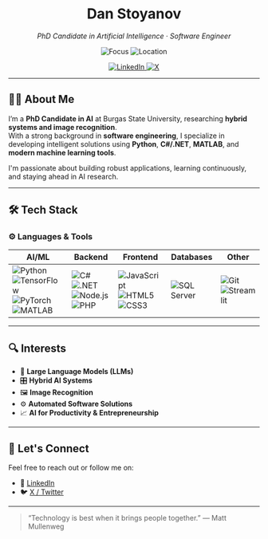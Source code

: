 <h1 align="center">Dan Stoyanov</h1>
<p align="center"><em>PhD Candidate in Artificial Intelligence · Software Engineer</em></p>

<p align="center">
  <img src="https://img.shields.io/badge/Focus-Hybrid_AI_|_Image_Recognition-blueviolet?style=for-the-badge&logo=ai" alt="Focus" />
  <img src="https://img.shields.io/badge/Location-Burgas,_Bulgaria-informational?style=for-the-badge&logo=map" alt="Location" />
</p>

<p align="center">
  <a href="https://www.linkedin.com/in/danstoyanov" target="_blank">
    <img src="https://img.shields.io/badge/LinkedIn-Profile-blue?style=flat&logo=linkedin" alt="LinkedIn">
  </a>
  <a href="https://x.com/dannstoyanov" target="_blank">
    <img src="https://img.shields.io/badge/X_(Twitter)-@dannstoyanov-black?style=flat&logo=twitter" alt="X">
  </a>
</p>

---

## 👨‍💻 About Me

I’m a **PhD Candidate in AI** at Burgas State University, researching **hybrid systems and image recognition**.  
With a strong background in **software engineering**, I specialize in developing intelligent solutions using **Python**, **C#/.NET**, **MATLAB**, and **modern machine learning tools**.

I'm passionate about building robust applications, learning continuously, and staying ahead in AI research.

---

## 🛠️ Tech Stack

### ⚙️ Languages & Tools

| AI/ML | Backend | Frontend | Databases | Other |
|-------|---------|----------|-----------|-------|
| ![Python](https://img.shields.io/badge/Python-3670A0?style=flat&logo=python&logoColor=white) ![TensorFlow](https://img.shields.io/badge/TensorFlow-FF6F00?style=flat&logo=tensorflow&logoColor=white) ![PyTorch](https://img.shields.io/badge/PyTorch-EE4C2C?style=flat&logo=pytorch&logoColor=white) ![MATLAB](https://img.shields.io/badge/MATLAB-orange?style=flat&logo=mathworks) | ![C#](https://img.shields.io/badge/C%23-239120?style=flat&logo=csharp&logoColor=white) ![.NET](https://img.shields.io/badge/.NET-512BD4?style=flat&logo=dotnet&logoColor=white) ![Node.js](https://img.shields.io/badge/Node.js-339933?style=flat&logo=node.js&logoColor=white) ![PHP](https://img.shields.io/badge/PHP-777BB4?style=flat&logo=php&logoColor=white) | ![JavaScript](https://img.shields.io/badge/JavaScript-F7DF1E?style=flat&logo=javascript&logoColor=black) ![HTML5](https://img.shields.io/badge/HTML5-E34F26?style=flat&logo=html5&logoColor=white) ![CSS3](https://img.shields.io/badge/CSS3-1572B6?style=flat&logo=css3&logoColor=white) | ![SQL Server](https://img.shields.io/badge/MS_SQL_Server-CC2927?style=flat&logo=microsoftsqlserver&logoColor=white) | ![Git](https://img.shields.io/badge/Git-F05032?style=flat&logo=git&logoColor=white) ![Streamlit](https://img.shields.io/badge/Streamlit-FF4B4B?style=flat&logo=streamlit&logoColor=white) |

---

## 🔍 Interests

- 🧠 **Large Language Models (LLMs)**
- 🎛️ **Hybrid AI Systems**
- 🖼️ **Image Recognition**
- ⚙️ **Automated Software Solutions**
- 📈 **AI for Productivity & Entrepreneurship**

---

## 🤝 Let's Connect

Feel free to reach out or follow me on:
- 💼 [LinkedIn](https://www.linkedin.com/in/danstoyanov)
- 🐦 [X / Twitter](https://x.com/dannstoyanov)

---

> “Technology is best when it brings people together.” — Matt Mullenweg  
